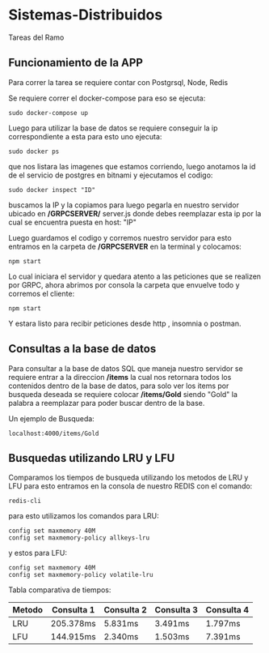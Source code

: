 # Sistemas-Distribuidos
Tareas del Ramo


## Funcionamiento de la APP
Para correr la tarea se requiere contar con Postgrsql, Node, Redis

Se requiere correr el docker-compose para eso se ejecuta:

`sudo docker-compose up`

Luego para utilizar la base de datos se requiere conseguir la ip correspondiente a esta para esto uno ejecuta:

`sudo docker ps`

que nos listara las imagenes que estamos corriendo, luego anotamos la id de el servicio de postgres en bitnami y ejecutamos el codigo:

`sudo docker inspect "ID"`

buscamos la IP y la copiamos para luego pegarla en nuestro servidor ubicado en **/GRPCSERVER/** server.js donde debes reemplazar esta ip por la cual se encuentra puesta en host: "IP"

Luego guardamos el codigo y corremos nuestro servidor para esto entramos en la carpeta de **/GRPCSERVER** en la terminal y colocamos:

`npm start`

Lo cual iniciara el servidor y quedara atento a las peticiones que se realizen por GRPC, ahora abrimos por consola la carpeta que envuelve todo y corremos el cliente:

`npm start`

Y estara listo para recibir peticiones desde http , insomnia o postman.

## Consultas a la base de datos

Para consultar a la base de datos SQL que maneja nuestro servidor se requiere entrar a la direccion **/items** la cual nos retornara todos los contenidos dentro de la base de datos, para solo ver los items por busqueda deseada se requiere colocar **/items/Gold** siendo "Gold" la palabra a reemplazar para poder buscar dentro de la base. 

Un ejemplo de Busqueda:

`localhost:4000/items/Gold`

## Busquedas utilizando LRU y LFU

Comparamos los tiempos de busqueda utilizando los metodos de LRU y LFU para esto entramos en la consola de nuestro REDIS con el comando:

`redis-cli`

para esto utilizamos los comandos para LRU:

```
config set maxmemory 40M
config set maxmemory-policy allkeys-lru
```

y estos para LFU:

```
config set maxmemory 40M
config set maxmemory-policy volatile-lru
```
Tabla comparativa de tiempos:

|Metodo| Consulta 1| Consulta 2|Consulta 3| Consulta 4|
| -----| ----- | ---- | ----- | ---- |
| LRU| 205.378ms | 5.831ms | 3.491ms | 1.797ms |
| LFU| 144.915ms | 2.340ms | 1.503ms | 7.391ms |
